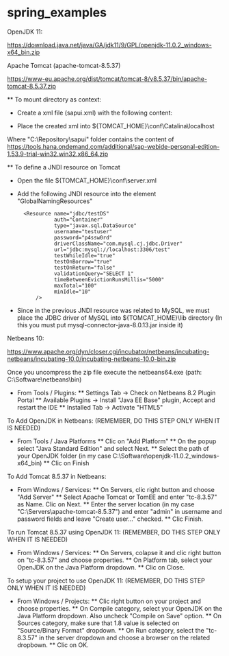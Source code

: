 # spring_examples

OpenJDK 11:

https://download.java.net/java/GA/jdk11/9/GPL/openjdk-11.0.2_windows-x64_bin.zip

Apache Tomcat (apache-tomcat-8.5.37)

https://www-eu.apache.org/dist/tomcat/tomcat-8/v8.5.37/bin/apache-tomcat-8.5.37.zip

** To mount directory as context:
- Create a xml file (sapui.xml) with the following content:

<?xml version="1.0" encoding="UTF-8"?>

<Context docBase="C:\Repository\sapui" path="/sapui"/>

- Place the created xml into ${TOMCAT_HOME}\conf\Catalina\localhost

Where "C:\Repository\sapui" folder contains the content of https://tools.hana.ondemand.com/additional/sap-webide-personal-edition-1.53.9-trial-win32.win32.x86_64.zip

** To define a JNDI resource on Tomcat

- Open the file ${TOMCAT_HOME}\conf\server.xml
- Add the following JNDI resource into the element "GlobalNamingResources"

        <Resource name="jdbc/testDS"
                  auth="Container"
                  type="javax.sql.DataSource"
                  username="testuser"
                  password="p4ssw0rd"
                  driverClassName="com.mysql.cj.jdbc.Driver"
                  url="jdbc:mysql://localhost:3306/test"
                  testWhileIdle="true"
                  testOnBorrow="true"
                  testOnReturn="false"
                  validationQuery="SELECT 1"
                  timeBetweenEvictionRunsMillis="5000"
                  maxTotal="100"
                  minIdle="10"
            />    

- Since in the previous JNDI resource was related to MySQL, we must place the JDBC driver of MySQL into ${TOMCAT_HOME}\lib directory (In this you must put mysql-connector-java-8.0.13.jar inside it)

Netbeans 10:

https://www.apache.org/dyn/closer.cgi/incubator/netbeans/incubating-netbeans/incubating-10.0/incubating-netbeans-10.0-bin.zip

Once you uncompress the zip file execute the netbeans64.exe (path: C:\Software\netbeans\bin)

* From Tools / Plugins:
** Settings Tab -> Check on Netbeans 8.2 Plugin Portal
** Available Plugins -> Install "Java EE Base" plugin, Accept and restart the IDE
** Installed Tab -> Activate "HTML5"

To Add OpenJDK in Netbeans: (REMEMBER, DO THIS STEP ONLY WHEN IT IS NEEDED)

* From Tools / Java Platforms
** Clic on "Add Platform"
** On the popup select "Java Standard Edition" and select Next.
** Select the path of your OpenJDK folder (in my case C:\Software\openjdk-11.0.2_windows-x64_bin)
** Clic on Finish

To Add Tomcat 8.5.37 in Netbeans:

* From Windows / Services:
** On Servers, clic right button and choose "Add Server"
** Select Apache Tomcat or TomEE and enter "tc-8.3.57" as Name. Clic on Next.
** Enter the server location (in my case "C:\Servers\apache-tomcat-8.5.37") and enter "admin" in username and password fields and leave "Create user..." checked.
** Clic Finish.

To run Tomcat 8.5.37 using OpenJDK 11: (REMEMBER, DO THIS STEP ONLY WHEN IT IS NEEDED)

* From Windows / Services:
** On Servers, colapse it and clic right button on "tc-8.3.57" and choose properties.
** On Platform tab, select your OpenJDK on the Java Platform dropdown.
** Clic on Close.

To setup your project to use OpenJDK 11: (REMEMBER, DO THIS STEP ONLY WHEN IT IS NEEDED)
* From Windows / Projects:
** Clic right button on your project and choose properties.
** On Compile category, select your OpenJDK on the Java Platform dropdown. Also uncheck "Compile on Save" option.
** On Sources category, make sure that 1.8 value is selected on "Source/Binary Format" dropdown.
** On Run category, select the "tc-8.3.57" in the server dropdown and choose a browser on the related dropbown.
** Clic on OK.
